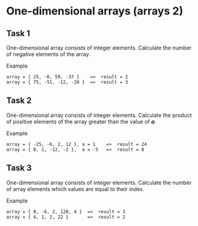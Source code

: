 # One-dimensional arrays (arrays 2)

## Task 1
One-dimensional array consists of integer elements. Calculate the number of negative elements of the array.


Example 

```
array = { 25, -6, 59, -37 }    =>  result = 2
array = { 75, -51, -12, -20 }  =>  result = 3
```

## Task 2
One-dimensional array consists of integer elements. Calculate the product of positive elements of the array greater than the value of **_a_**.  


Example 

```
array = { -25, -6, 2, 12 }, a = 1    =>  result = 24
array = { 8, 1, -12, -2 },  a = -5   =>  result = 8
```

## Task 3
One-dimensional array consists of integer elements. Calculate the number of array elements which values ​​are equal to their index.  


Example 

```
array = { 0, -6, 2, 120, 4 }  =>  result = 3
array = { 4, 1, 2, 22 }       =>  result = 2
```
